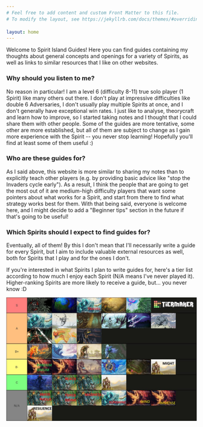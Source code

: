 ```yaml
---
# Feel free to add content and custom Front Matter to this file.
# To modify the layout, see https://jekyllrb.com/docs/themes/#overriding-theme-defaults

layout: home
---
```


Welcome to Spirit Island Guides! Here you 
can find guides containing my thoughts 
about general concepts and openings 
for a variety of Spirits, as well as links
 to similar resources that I like on other 
websites.

### Why should you listen to me?

No reason in particular! I am a level 6 
(difficulty 8-11) true solo player (1 Spirit) like many 
others out there. I don't play at impressive
 difficulties like double 6 Adversaries,
 I don't usually play multiple Spirits at once, and I don't 
generally have exceptional win rates. 
I just like to analyse, theorycraft and
 learn how to improve, so I started taking
 notes and I thought that I could share 
them with other people. Some of the 
guides are more tentative, some other 
are more established, but all of them
 are subject to change as I gain more 
experience with the Spirit -- you never 
stop learning! Hopefully you'll find at 
least some of them useful :)

### Who are these guides for?

As I said above, this website is more similar
to sharing my notes than to explicitly teach
other players (e.g. by providing basic advice like "stop the Invaders
 cycle early"). As a result, I think the
people that are going to get the most out of it
are medium-high difficulty players that want 
some pointers about what
works for a Spirit, and start from there to
find what strategy works best for them.
With that being said, everyone is welcome here,
and I might decide to add a "Beginner tips"
 section 
in the future if that's going to be useful!

### Which Spirits should I expect to find guides for?

Eventually, all of them! By this I don't mean that I'll
necessarily write a guide for every Spirit, but I aim to
include valuable external resources as well, both for Spirits
that I play and for the ones I don't. 

If you're interested in what Spirits I plan to write guides for,
here's a tier list according to how much I enjoy each Spirit
(N/A means I've never played it). Higher-ranking Spirits
are more likely to receive a guide, but... you never know :D

![](/assets/images/tier_list.jpg)





